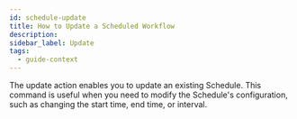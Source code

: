 ```yaml
---
id: schedule-update
title: How to Update a Scheduled Workflow
description:
sidebar_label: Update
tags:
  - guide-context
---
```


The update action enables you to update an existing Schedule. This command is useful when you need to modify the Schedule's configuration, such as changing the start time, end time, or interval.
